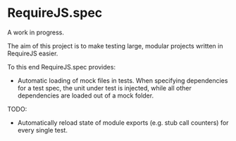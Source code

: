 RequireJS.spec
=======

A work in progress. 

The aim of this project is to make testing large, modular projects written in RequireJS easier. 

To this end RequireJS.spec provides:
* Automatic loading of mock files in tests. When specifying dependencies for a test spec, the unit under test is injected, while all other dependencies are loaded out of a mock folder.

TODO:
* Automatically reload state of module exports (e.g. stub call counters) for every single test.
